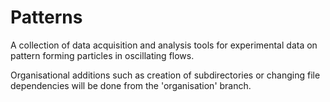 # Patterns
A collection of data acquisition and analysis tools for experimental data on pattern forming particles in oscillating flows.

Organisational additions such as creation of subdirectories or changing file dependencies will be done from the 'organisation' branch.
